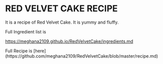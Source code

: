 <h1>RED VELVET CAKE RECIPE</h1>


<p>
It is a recipe of Red Velvet Cake. It is yummy and fluffy.
</p>

<p>
Full Ingredient list is 

<https://meghana2109.github.io/RedVelvetCake/ingredients.md> 



<p>
Full Recipe is [here] (https://github.com/meghana2109/RedVelvetCake/blob/master/recipe.md)

</p>
